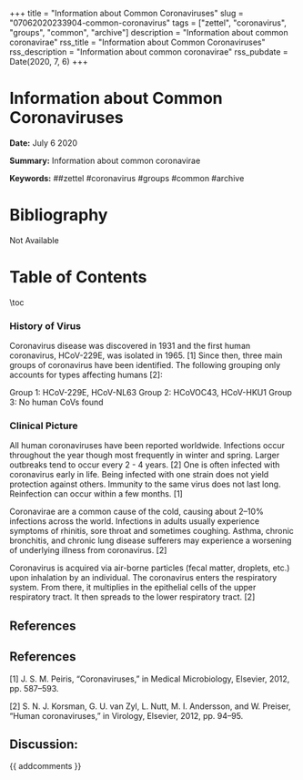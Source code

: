 +++
title = "Information about Common Coronaviruses"
slug = "07062020233904-common-coronavirus"
tags = ["zettel", "coronavirus", "groups", "common", "archive"]
description = "Information about common coronavirae"
rss_title = "Information about Common Coronaviruses"
rss_description = "Information about common coronavirae"
rss_pubdate = Date(2020, 7, 6)
+++



Information about Common Coronaviruses
=========

**Date:** July 6 2020

**Summary:** Information about common coronavirae

**Keywords:** ##zettel #coronavirus #groups #common #archive

Bibliography
==========

Not Available

Table of Contents
=========

\toc

### History of Virus

Coronavirus disease was discovered in 1931 and the first human coronavirus, HCoV-229E, was isolated in 1965. [1] Since then, three main groups of coronavirus have been identified. The following grouping only accounts for types affecting humans [2]:

Group 1: HCoV-229E, HCoV-NL63 Group 2: HCoVOC43, HCoV-HKU1 Group 3: No human CoVs found

### Clinical Picture

All human coronaviruses have been reported worldwide. Infections occur throughout the year though most frequently in winter and spring. Larger outbreaks tend to occur every 2 - 4 years. [2] One is often infected with coronavirus early in life. Being infected with one strain does not yield protection against others. Immunity to the same virus does not last long. Reinfection can occur within a few months. [1]

Coronavirae are a common cause of the cold, causing about 2–10% infections across the world. Infections in adults usually experience symptoms of rhinitis, sore throat and sometimes coughing. Asthma, chronic bronchitis, and chronic lung disease sufferers may experience a worsening of underlying illness from coronavirus. [2]

Coronavirus is acquired via air-borne particles (fecal matter, droplets, etc.) upon inhalation by an individual. The coronavirus enters the respiratory system. From there, it multiplies in the epithelial cells of the upper respiratory tract. It then spreads to the lower respiratory tract. [2]

## References

## References

[1] J. S. M. Peiris, “Coronaviruses,” in Medical Microbiology, Elsevier, 2012, pp. 587–593.

[2] S. N. J. Korsman, G. U. van Zyl, L. Nutt, M. I. Andersson, and W. Preiser, “Human coronaviruses,” in Virology, Elsevier, 2012, pp. 94–95.
## Discussion: 

{{ addcomments }}
